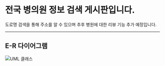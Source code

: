 # 전국 병의원 정보 검색 게시판입니다.

도로명 검색을 통해 주소를 알 수 있으며 추후 병원에 대한 리뷰 기능 추가 예정입니다.

---


## E-R 다이어그램


![UML 클래스](https://user-images.githubusercontent.com/72784596/206075440-44225766-8611-45b5-879f-77738117f2c0.png)
